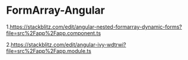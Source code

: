 # FormArray-Angular


1.https://stackblitz.com/edit/angular-nested-formarray-dynamic-forms?file=src%2Fapp%2Fapp.component.ts

2.https://stackblitz.com/edit/angular-ivy-wdtrwi?file=src%2Fapp%2Fapp.module.ts
